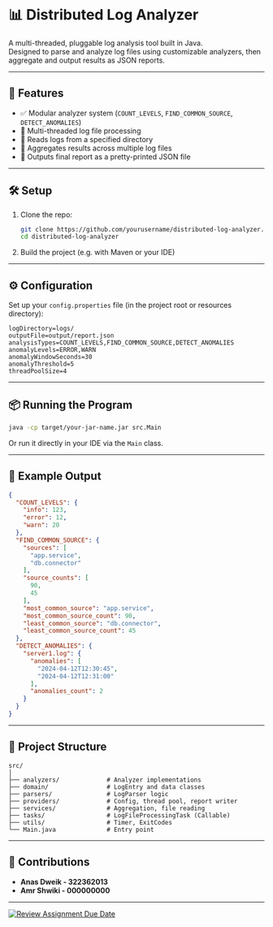 # 📊 Distributed Log Analyzer

A multi-threaded, pluggable log analysis tool built in Java.  
Designed to parse and analyze log files using customizable analyzers, then aggregate and output results as JSON reports.

---

## 🚀 Features

- ✅ Modular analyzer system (`COUNT_LEVELS`, `FIND_COMMON_SOURCE`, `DETECT_ANOMALIES`)
- 🧵 Multi-threaded log file processing
- 📂 Reads logs from a specified directory
- 🧠 Aggregates results across multiple log files
- 📄 Outputs final report as a pretty-printed JSON file

---

## 🛠️ Setup

1. Clone the repo:

   ```bash
   git clone https://github.com/yourusername/distributed-log-analyzer.git
   cd distributed-log-analyzer
   ```

2. Build the project (e.g. with Maven or your IDE)

---

## ⚙️ Configuration

Set up your `config.properties` file (in the project root or resources directory):

```properties
logDirectory=logs/
outputFile=output/report.json
analysisTypes=COUNT_LEVELS,FIND_COMMON_SOURCE,DETECT_ANOMALIES
anomalyLevels=ERROR,WARN
anomalyWindowSeconds=30
anomalyThreshold=5
threadPoolSize=4
```

---

## 📦 Running the Program

```bash
java -cp target/your-jar-name.jar src.Main
```

Or run it directly in your IDE via the `Main` class.

---

## 🧪 Example Output

```json
{
  "COUNT_LEVELS": {
    "info": 123,
    "error": 12,
    "warn": 20
  },
  "FIND_COMMON_SOURCE": {
    "sources": [
      "app.service",
      "db.connector"
    ],
    "source_counts": [
      90,
      45
    ],
    "most_common_source": "app.service",
    "most_common_source_count": 90,
    "least_common_source": "db.connector",
    "least_common_source_count": 45
  },
  "DETECT_ANOMALIES": {
    "server1.log": {
      "anomalies": [
        "2024-04-12T12:30:45",
        "2024-04-12T12:31:00"
      ],
      "anomalies_count": 2
    }
  }
}
```

---

## 📁 Project Structure

```
src/
│
├── analyzers/             # Analyzer implementations
├── domain/                # LogEntry and data classes
├── parsers/               # LogParser logic
├── providers/             # Config, thread pool, report writer
├── services/              # Aggregation, file reading
├── tasks/                 # LogFileProcessingTask (Callable)
├── utils/                 # Timer, ExitCodes
└── Main.java              # Entry point
```

---

## 🙌 Contributions

- **Anas Dweik - 322362013**
- **Amr Shwiki - 000000000**

---

[![Review Assignment Due Date](https://classroom.github.com/assets/deadline-readme-button-22041afd0340ce965d47ae6ef1cefeee28c7c493a6346c4f15d667ab976d596c.svg)](https://classroom.github.com/a/w1uqWHUp)
